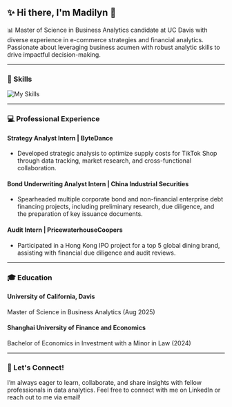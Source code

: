 ## ✨ Hi there, I'm Madilyn 👋

📊 Master of Science in Business Analytics candidate at UC Davis with diverse experience in e-commerce strategies and financial analytics. Passionate about leveraging business acumen with robust analytic skills to drive impactful decision-making.

---

### 📌  Skills
![My Skills](https://go-skill-icons.vercel.app/api/icons?i=python,mysql,r,tableau,excel&theme=light)


---

### 💻  Professional Experience
#### Strategy Analyst Intern | ByteDance
*   Developed strategic analysis to optimize supply costs for TikTok Shop through data tracking, market research, and cross-functional collaboration.

#### Bond Underwriting Analyst Intern | China Industrial Securities
*   Spearheaded multiple corporate bond and non-financial enterprise debt financing projects, including preliminary research, due diligence, and the preparation of key issuance documents.

#### Audit Intern | PricewaterhouseCoopers
*   Participated in a Hong Kong IPO project for a top 5 global dining brand, assisting with financial due diligence and audit reviews.

---

### 🎓  Education
#### University of California, Davis
Master of Science in Business Analytics (Aug 2025)

#### Shanghai University of Finance and Economics
Bachelor of Economics in Investment with a Minor in Law (2024)

---

### 🤝  Let's Connect!
I’m always eager to learn, collaborate, and share insights with fellow professionals in data analytics. Feel free to connect with me on LinkedIn or reach out to me via email!

